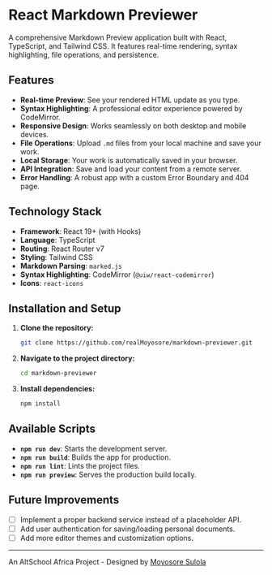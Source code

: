 # React Markdown Previewer

A comprehensive Markdown Preview application built with React, TypeScript, and Tailwind CSS. It features real-time rendering, syntax highlighting, file operations, and persistence.

## Features

- **Real-time Preview**: See your rendered HTML update as you type.
- **Syntax Highlighting**: A professional editor experience powered by CodeMirror.
- **Responsive Design**: Works seamlessly on both desktop and mobile devices.
- **File Operations**: Upload `.md` files from your local machine and save your work.
- **Local Storage**: Your work is automatically saved in your browser.
- **API Integration**: Save and load your content from a remote server.
- **Error Handling**: A robust app with a custom Error Boundary and 404 page.

## Technology Stack

- **Framework**: React 19+ (with Hooks)
- **Language**: TypeScript
- **Routing**: React Router v7
- **Styling**: Tailwind CSS
- **Markdown Parsing**: `marked.js`
- **Syntax Highlighting**: CodeMirror (`@uiw/react-codemirror`)
- **Icons**: `react-icons`

## Installation and Setup

1. **Clone the repository:**

    ```bash
    git clone https://github.com/realMoyosore/markdown-previewer.git
    ```

2. **Navigate to the project directory:**

    ```bash
    cd markdown-previewer
    ```

3. **Install dependencies:**

    ```bash
    npm install
    ```

## Available Scripts

- **`npm run dev`**: Starts the development server.
- **`npm run build`**: Builds the app for production.
- **`npm run lint`**: Lints the project files.
- **`npm run preview`**: Serves the production build locally.

## Future Improvements

- [ ] Implement a proper backend service instead of a placeholder API.
- [ ] Add user authentication for saving/loading personal documents.
- [ ] Add more editor themes and customization options.

---
An AltSchool Africa Project - Designed by [Moyosore Sulola](https://www.linkedin.com/in/moyosore-sulola/)
